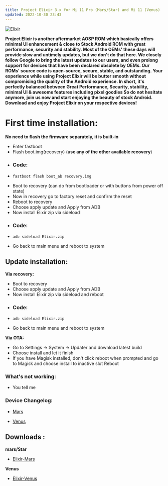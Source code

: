 ```yaml
---
title: Project Elixir 3.x for Mi 11 Pro (Mars/Star) and Mi 11 (Venus)
updated: 2022-10-30 23:43
---
```


![Elixir](https://i.imgur.com/woqWtdT.png)

**Project Elixir is another aftermarket AOSP ROM which basically offers minimal UI enhancement & close to Stock Android ROM with great performance, security and stability. Most of the OEMs' these days will provide slow and untimely updates, but we don't do that here. We closely follow Google to bring the latest updates to our users, and even prolong support for devices that have been declared obsolete by OEMs. Our ROMs' source code is open-source, secure, stable, and outstanding. Your experience while using Project Elixir will be butter smooth without compromising the quality of the Android experience. In short, it's perfectly balanced between Great Performance, Security, stability, minimal UI & awesome features including pixel goodies So do not hesitate anymore, join us now and start enjoying the beauty of stock Android. Download and enjoy Project Elixir on your respective devices!**


# First time installation:

**No need to flash the firmware separately, it is built-in**

 * Enter fastboot
 * Flash boot.img(recovery) (**use any of the other available recovery**)
 * ### Code:
 * ```
   fastboot flash boot_ab recovery.img
   ```
 * Boot to recovery (can do from bootloader or with buttons from power off state)
 * Now in recovery go to factory reset and confirm the reset
 * Reboot to recovery
 * Choose apply update and Apply from ADB
 * Now install Elixir zip via sideload
 * ### Code:
 * ```
   adb sideload Elixir.zip
   ```
 * Go back to main menu and reboot to system

## Update installation:

**Via recovery:**
 * Boot to recovery
 * Choose apply update and Apply from ADB
 * Now install Elixir zip via sideload and reboot 
 * ### Code:
 * ```
   adb sideload Elixir.zip
   ```
 * Go back to main menu and reboot to system


**Via OTA:**
 * Go to Settings -> System -> Updater and download latest build
 * Choose install and let it finish
 * If you have Magisk installed, don't click reboot when prompted and go to Magisk and choose install to inactive slot Reboot

### What's not working:
 * You tell me

### Device Changelog:
 * [Mars](https://raw.githubusercontent.com/FlowerSea0208/official_devices-Elixir/A13/changelogs/mars/ProjectElixir_3.7_mars-13.0-20230426-1847-OFFICIAL.zip.txt)

 * [Venus](https://raw.githubusercontent.com/FlowerSea0208/official_devices-Elixir/A13/changelogs/changelogs/venus/ProjectElixir_3.7_venus-13.0-20230426-1719-OFFICIAL.zip.txt)

## Downloads :

**mars/Star**
 * [Elixir-Mars](https://projectelixiros.com/device/mars)

**Venus**
 * [Elixir-Venus](https://projectelixiros.com/device/venus) 
